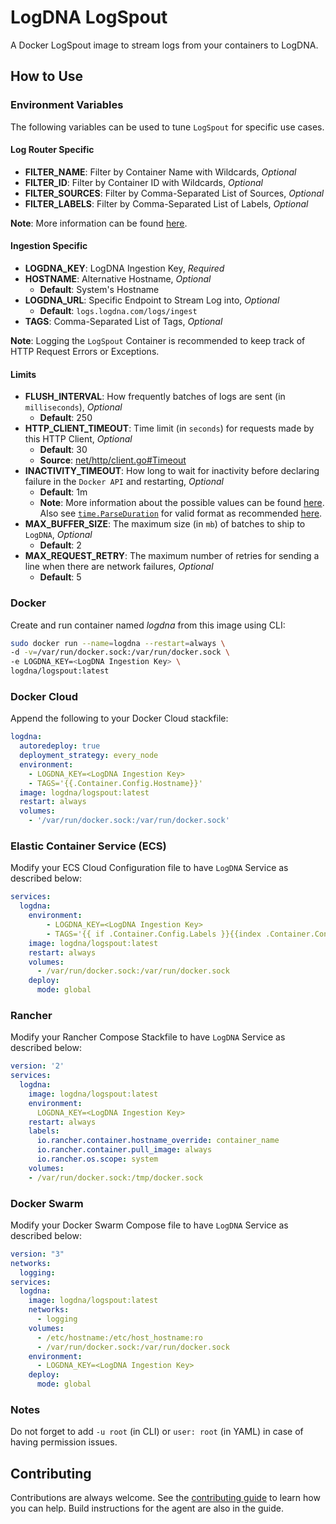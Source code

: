 # LogDNA LogSpout
A Docker LogSpout image to stream logs from your containers to LogDNA.

## How to Use

### Environment Variables
The following variables can be used to tune `LogSpout` for specific use cases.

#### Log Router Specific
* __FILTER_NAME__: Filter by Container Name with Wildcards, *Optional*
* __FILTER_ID__: Filter by Container ID with Wildcards, *Optional*
* __FILTER_SOURCES__: Filter by Comma-Separated List of Sources, *Optional*
* __FILTER_LABELS__: Filter by Comma-Separated List of Labels, *Optional*

__Note__: More information can be found [here](https://github.com/gliderlabs/logspout/tree/0da75a223db992cd5abc836796174588ddfc62b4/routesapi#routes-resource).

#### Ingestion Specific
* __LOGDNA_KEY__: LogDNA Ingestion Key, *Required*
* __HOSTNAME__: Alternative Hostname, *Optional*
  * __Default__: System's Hostname
* __LOGDNA_URL__: Specific Endpoint to Stream Log into, *Optional*
  * __Default__: `logs.logdna.com/logs/ingest`
* __TAGS__: Comma-Separated List of Tags, *Optional*

__Note__: Logging the `LogSpout` Container is recommended to keep track of HTTP Request Errors or Exceptions.

#### Limits
* __FLUSH_INTERVAL__: How frequently batches of logs are sent (in `milliseconds`), *Optional*
  * __Default__: 250
* __HTTP_CLIENT_TIMEOUT__: Time limit (in `seconds`) for requests made by this HTTP Client, *Optional*
  * __Default__: 30
  * __Source__: [net/http/client.go#Timeout](https://github.com/golang/go/blob/master/src/net/http/client.go#L89-L104)
* __INACTIVITY_TIMEOUT__: How long to wait for inactivity before declaring failure in the `Docker API` and restarting, *Optional*
  * __Default__: 1m
  * __Note__: More information about the possible values can be found [here](https://github.com/gliderlabs/logspout#detecting-timeouts-in-docker-log-streams). Also see [`time.ParseDuration`](https://golang.org/pkg/time/#ParseDuration) for valid format as recommended [here](https://github.com/gliderlabs/logspout/blob/e671009d9df10e8139f6a4bea8adc9c7878ff4e9/router/pump.go#L112-L116).
* __MAX_BUFFER_SIZE__: The maximum size (in `mb`) of batches to ship to `LogDNA`, *Optional*
  * __Default__: 2
* __MAX_REQUEST_RETRY__: The maximum number of retries for sending a line when there are network failures, *Optional*
  * __Default__: 5

### Docker
Create and run container named *logdna* from this image using CLI:
```bash
sudo docker run --name=logdna --restart=always \
-d -v=/var/run/docker.sock:/var/run/docker.sock \
-e LOGDNA_KEY=<LogDNA Ingestion Key> \
logdna/logspout:latest
```

### Docker Cloud
Append the following to your Docker Cloud stackfile:
```yaml
logdna:
  autoredeploy: true
  deployment_strategy: every_node
  environment:
    - LOGDNA_KEY=<LogDNA Ingestion Key>
    - TAGS='{{.Container.Config.Hostname}}'
  image: logdna/logspout:latest
  restart: always
  volumes:
    - '/var/run/docker.sock:/var/run/docker.sock'
```

### Elastic Container Service (ECS)
Modify your ECS Cloud Configuration file to have `LogDNA` Service as described below:
```yaml
services:
  logdna:
    environment:
        - LOGDNA_KEY=<LogDNA Ingestion Key>
        - TAGS='{{ if .Container.Config.Labels }}{{index .Container.Config.Labels "com.amazonaws.ecs.task-definition-family"}}:{{index .Container.Config.Labels "com.amazonaws.ecs.container-name"}}{{ else }}{{.ContainerName}}{{ end }}'
    image: logdna/logspout:latest
    restart: always
    volumes:
      - /var/run/docker.sock:/var/run/docker.sock
    deploy:
      mode: global
```

### Rancher
Modify your Rancher Compose Stackfile to have `LogDNA` Service as described below:
```yaml
version: '2'
services:
  logdna:
    image: logdna/logspout:latest
    environment:
      LOGDNA_KEY=<LogDNA Ingestion Key>
    restart: always
    labels:
      io.rancher.container.hostname_override: container_name
      io.rancher.container.pull_image: always
      io.rancher.os.scope: system
    volumes:
    - /var/run/docker.sock:/tmp/docker.sock
```

### Docker Swarm
Modify your Docker Swarm Compose file to have `LogDNA` Service as described below:
```yaml
version: "3"
networks:
  logging:
services:
  logdna:
    image: logdna/logspout:latest
    networks:
      - logging
    volumes:
      - /etc/hostname:/etc/host_hostname:ro
      - /var/run/docker.sock:/var/run/docker.sock
    environment:
      - LOGDNA_KEY=<LogDNA Ingestion Key>
    deploy:
      mode: global
```

### Notes
Do not forget to add `-u root` (in CLI) or `user: root` (in YAML) in case of having permission issues.

## Contributing
Contributions are always welcome. See the [contributing guide](/CONTRIBUTING.md) to learn how you can help. Build instructions for the agent are also in the guide.

